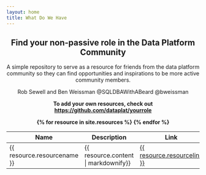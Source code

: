 ```yaml
---
layout: home
title: What Do We Have
---
```


<font family="Arial">
<center><h2>Find your non-passive role in the Data Platform Community</h2>

<p>A simple repository to serve as a resource for friends from the data platform community so they can find opportunities and inspirations to be more active community members.

<p>Rob Sewell and Ben Weissman @SQLDBAWithABeard @bweissman
<p><b>To add your own resources, check out <a href="https://github.com/dataplat/yourrole">https://github.com/dataplat/yourrole</a><p>
</font>

<table class="tg">
<thead>
  <tr>
    <th class="tg-lhfm"><b>Name</b></th>
    <th class="tg-lhfm"><b>Description</b></th>
    <th class="tg-lhfm"><b>Link</b></th>
  </tr>
</thead>


<tbody>
  <tr>
      {% for resource in site.resources %}
            <tr>
                <td class="tg-0lax">
                        {{ resource.resourcename }}
                </td>
                <td class="tg-0lax">
                   {{ resource.content | markdownify}}
                </td>
                <td class="tg-0lax">
                    <a href="{{ resource.resourcelink }}">
                        {{ resource.resourcelink }}
                    </a>
                </td>
              </tr>
        {% endfor %}
  </tr>
</tbody>
</table>

